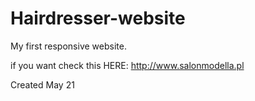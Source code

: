 # Hairdresser-website
My first responsive website.

if you want check this HERE: http://www.salonmodella.pl

Created May 21
